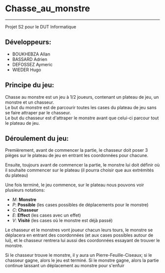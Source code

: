 # **Chasse_au_monstre**
*************************

Projet S2 pour le DUT Informatique

Développeurs:
-
- BOUKHEBZA Allan
- BASSARD Adrien
- DEFOSSEZ Aymeric
- WIEDER Hugo

Principe du jeu:  
-
Chasse au monstre est un jeu à 1/2 joueurs, contenant un plateau de jeu, un monstre et un chasseur.  
Le but du monstre est de parcourir toutes les cases du plateau de jeu sans se faire attraper par le chasseur.  
Le but du chasseur est d'attraper le monstre avant que celui-ci parcour tout le plateau de jeu.  
  
Déroulement du jeu:  
-
Premièrement, avant de commencer la partie, le chasseur doit poser 3 pièges sur le plateau de jeu en entrant les coordonnées pour chacune.  
 
Ensuite, toujours avant de commencer la partie, le monstre lui doit définir où il souhaite commencer sur le plateau (il pourra choisir que aux extrémités du plateau)  
   
Une fois terminé, le jeu commence, sur le plateau nous pouvons voir plusieurs notations:  
- *M*: __Monstre__  
- *P*: __Possible__ (les cases possibles de déplacements pour le monstre)  
- *C*: __Chasseur__  
- *E*: __Effect__ (les cases avec un effet)  
- *V*: __Visité__ (les cases où le monstre est déjà passé)  
  
Le chasseur et le monstres vont joueur chacun leurs tours, le monstre se déplacera en entrant des coordonnées (et aux cases possibles autour de lui), et le chasseur rentrera lui aussi des coordonnées essayant de trouver le monstre.  
  
Si le chasseur trouve le monstre, il y aura un Pierre-Feuille-Ciseaux; si le chasseur gagne, alors le jeu est terminé. Si le monstre gagne, alors la partie continue laissant un déplacement au monstre pour s'enfuir  
